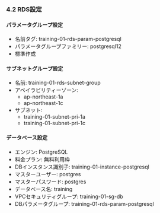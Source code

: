 ### 4.2 RDS設定
#### パラメータグループ設定
- 名前タグ: training-01-rds-param-postgresql
- パラメータグループファミリー: postgresql12
- 標準作成

#### サブネットグループ設定
- 名前: training-01-rds-subnet-group
- アベイラビリティーゾーン:
  - ap-northeast-1a
  - ap-northeast-1c
- サブネット:
  - training-01-subnet-pri-1a
  - training-01-subnet-pri-1c

#### データベース設定
- エンジン: PostgreSQL
- 料金プラン: 無料利用枠
- DBインスタンス識別子: training-01-instance-postgresql
- マスターユーザー: postgres
- マスターパスワード: postgres
- データベース名: training
- VPCセキュリティグループ: training-01-sg-db
- DBパラメータグループ: training-01-rds-param-postgresql
